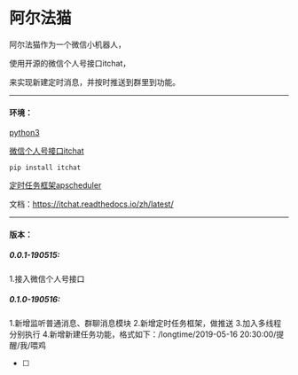# 阿尔法猫
阿尔法猫作为一个微信小机器人，

使用开源的微信个人号接口itchat，

来实现新建定时消息，并按时推送到群里到功能。

---

#### 环境：
[python3](https://python.org)

[微信个人号接口itchat](https://github.com/littlecodersh/ItChat)

```shell
pip install itchat
```

[定时任务框架apscheduler](https://github.com/agronholm/apscheduler)

文档：https://itchat.readthedocs.io/zh/latest/


---
#### 版本：
##### 0.0.1-190515:
1.接入微信个人号接口

##### 0.1.0-190516:
1.新增监听普通消息、群聊消息模块
2.新增定时任务框架，做推送
3.加入多线程分别执行
4.新增新建任务功能，格式如下：/longtime/2019-05-16 20:30:00/提醒/我/喂鸡


- [ ] 